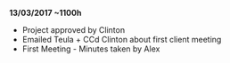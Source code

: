 **13/03/2017 ~1100h**
- Project approved by Clinton
- Emailed Teula + CCd Clinton about first client meeting
- First Meeting - Minutes taken by Alex